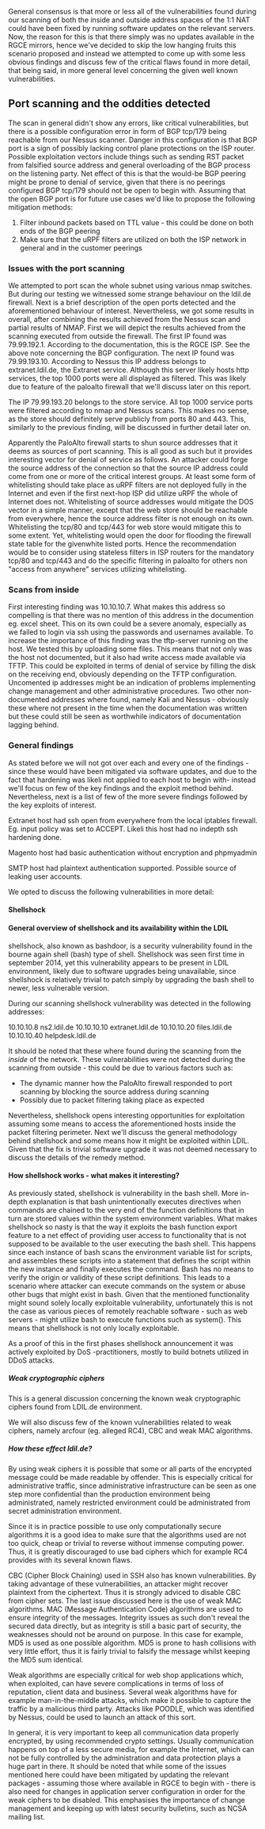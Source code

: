 General consensus is that more or less all of the vulnerabilities found during our scanning of both the inside and outside address spaces of the 1:1 NAT could have been fixed by running software updates on the relevant servers.
Now, the reason for this is that there simply was no updates available in the RGCE mirrors, hence we've decided to skip the low hanging fruits this scenario proposed and instead we attempted to come up with some less obvious findings and discuss few of the critical flaws found in more detail, that being said, in more general level concerning the given well known vulnerabilities.

## Port scanning and the oddities detected

The scan in general didn't show any errors, like critical vulnerabilities, but there is a possible configuration error in form of BGP tcp/179 being reachable from our Nessus scanner. Danger in this configuration is that BGP port is a sign of possibly lacking control plane protections on the ISP router. Possible exploitation vectors include things such as sending RST packet from falsified source address and general overloading of the BGP process on the listening party. Net effect of this is that the would-be BGP peering might be prone to denial of service, given that there is no peerings configured BGP tcp/179 should not be open to begin with. Assuming that the open BGP port is for future use cases we'd like to propose the following mitigation methods:

1) Filter inbound packets based on TTL value - this could be done on both ends of the BGP peering
2) Make sure that the uRPF filters are utilized on both the ISP network in general and in the customer peerings 

### Issues with the port scanning

We attempted to port scan the whole subnet using various nmap switches. But during our testing we witnessed some strange behaviour on the ldil.de firewall. Next is a brief description of the open ports detected and the aforementioned behaviour of interest.
Nevertheless, we got some results in overall, after combining the results achieved from the Nessus scan and partial results of NMAP. First we will depict the results achieved from the scanning executed from outside the firewall.
The first IP found was 79.99.192.1. According to the documentation, this is the RGCE ISP. See the above note concerning the BGP configuration. 
The next IP found was 79.99.193.10. According to Nessus this IP address belongs to extranet.ldil.de, the Extranet service. Although this server likely hosts http services, the top 1000 ports were all displayed as filtered.
This was likely due to feature of the paloalto firewall that we'll discuss later on this report.

The IP 79.99.193.20 belongs to the store service. All top 1000 service ports were filtered according to nmap and Nessus scans. This makes no sense, as the store should definitely serve publicly from ports 80 and 443.
This, similarly to the previous finding, will be discussed in further detail later on.

Apparently the PaloAlto firewall starts to shun source addresses that it deems as sources of port scanning. This is all good as such but it provides interesting vector for denial of service as follows. An attacker could forge the source address of the connection so that the source IP address could come from one or more of the critical interest groups. At least some form of whitelisting should take place as uRPF filters are not deployed fully in the Internet and even if the first next-hop ISP did utilize uRPF the whole of Internet does not. Whitelisting of source addresses would mitigate the DOS vector in a simple manner, except that the web store should be reachable from everywhere, hence the source address filter is not enough on its own. Whitelisting the tcp/80 and tcp/443 for web store would mitigate this to some extent. Yet, whitelisting would open the door for flooding the firewall state table for the givenwhite listed ports. Hence the recommendation would be to consider using stateless filters in ISP routers for the mandatory tcp/80 and tcp/443 and do the specific filtering in paloalto for others non "access from anywhere" services utilizing whitelisting.

### Scans from inside

First interesting finding was 10.10.10.7. What makes this address so compelling is that there was no mention of this address in the documention eg. excel sheet. This on its own could be a severe anomaly, especially as we failed to login via ssh using the passwords and usernames available. To increase the importance of this finding was the tftp-server running on the host. We tested this by uploading some files. This means that not only was the host not documented, but it also had write access made available via TFTP. This could be exploited in terms of denial of service by filling the disk on the receiving end, obviously depending on the TFTP configuration. Uncomented ip addresses might be an indication of problems implementing change management and other administrative procedures. Two other non-documented addresses where found, namely Kali and Nessus - obviously these where not present in the time when the documentation was written but these could still be seen as worthwhile indicators of documentation lagging behind.

### General findings

As stated before we will not got over each and every one of the findings - since these would have been mitigated via software updates, and due to the fact that hardening was likeli not applied to each host to begin with- instead we'll focus on few of the key findings and the exploit method behind. Nevertheless, next is a list of few of the more severe findings followed by the key exploits of interest.

Extranet host had ssh open from everywhere from the local iptables firewall. Eg. input policy was set to ACCEPT.
Likeli this host had no indepth ssh hardening done.

Magento host had basic authentication without encryption and phpmyadmin 

SMTP host had plaintext authentication supported. Possible source of leaking user accounts.

We opted to discuss the following vulnerabilities in more detail:

#### Shellshock

#### General overview of shellshock and its availability within the LDIL

shellshock, also known as bashdoor, is a security vulnerability found in the bourne again shell (bash) type of shell.
Shellshock was seen first time in september 2014, yet this vulnerability appears to be present in LDIL environment, likely due to software upgrades being unavailable, since shellshock is relatively trivial to patch simply by upgrading the bash shell to newer, less vulnerable version.

During our scanning shellshock vulnerability was detected in the following addresses:

10.10.10.8 ns2.ldil.de
10.10.10.10 extranet.ldil.de
10.10.10.20 files.ldil.de
10.10.10.40 helpdesk.ldil.de

It should be noted that these where found during the scanning from the *inside* of the network.
These vulnerabilities were not detected during the scanning from outside - this could be due to various factors such as:

* The dynamic manner how the PaloAlto firewall responded to port scanning by blocking the source address during scanning
* Possibly due to packet filtering taking place as expected

Nevertheless, shellshock opens interesting opportunities for exploitation assuming some means to access the aforementioned hosts inside the packet filtering perimeter. 
Next we'll discuss the general methodology behind shellshock and some means how it might be exploited within LDIL.
Given that the fix is trivial software upgrade it was not deemed necessary to discuss the details of the remedy method.

#### How shellshock works - what makes it interesting?

As previously stated, shellshock is vulnerability in the bash shell. More in-depth explanation is that bash unintentionally executes directives when commands are chained to the very end of the function definitions that in turn are stored values within the system environment variables.
What makes shellshock so nasty is that the way it exploits the bash function export feature to a net effect of providing user access to functionality that is not supposed to be available to the user executing the bash shell.
This happens since each instance of bash scans the environment variable list for scripts, and assembles these scripts into a statement that defines the script within the new instance and finally executes the command. Bash has no means to verify the origin or validity of these script definitions. This leads to a scenario where attacker can execute commands on the system or abuse other bugs that might exist in bash.
Given that the mentioned functionality might sound solely locally exploitable vulnerability, unfortunately this is not the case as various pieces of remotely reachable software - such as web servers - might utilize bash to execute functions such as system(). This means that shellshock is not only locally exploitable.

As a proof of this in the first phases shellshock announcement it was actively exploited by DoS -practitioners, mostly to build botnets utilized in DDoS attacks.

##### Weak cryptographic ciphers

This is a general discussion concerning the known weak cryptographic ciphers found from LDIL.de environment.

We will also discuss few of the known vulnerabilities related to weak ciphers, namely arcfour (eg. alleged RC4), CBC and weak MAC algorithms. 

##### How these effect ldil.de?

By using weak ciphers it is possible that some or all parts of the encrypted message could be made readable by offender. This is especially critical for administrative traffic, since administrative infrastructure can be seen as one step more confidential than the production environment being administrated, namely restricted environment could be administrated from secret administration environment.           

Since it is in practice possible to use only computationally secure algorithms it is a good idea to make sure that the algorithms used are not too quick, cheap or trivial to reverse without immense computing power. Thus, it is greatly discouraged to use bad ciphers which for example RC4 provides with its several known flaws.

CBC (Cipher Block Chaining) used in SSH also has known vulnerabilities. By taking advantage of these vulnerabilities, an attacker might recover plaintext from the ciphertext. Thus it is strongly adviced to disable CBC from cipher sets. The last issue discussed here is the use of weak MAC algorithms. MAC (Message Authentication Code) algorithms are used to ensure integrity of the messages. Integrity issues as such don't reveal the secured data directly, but as integrity is still a basic part of security, the weaknesses should not be around on purpose. In this case for example, MD5 is used as one possible algorithm. MD5 is prone to hash collisions with very little effort, thus it is fairly trivial to falsify the message whilst keeping the MD5 sum identical.
 
Weak algorithms are especially critical for web shop applications which, when exploited, can have severe complications in terms of loss of reputation, client data and business. Several weak algorithms have for example man-in-the-middle attacks, which make it possible to capture the traffic by a malicious third party. Attacks like POODLE, which was identified by Nessus, could be used to launch an attack of this sort.

In general, it is very important to keep all communication data properly encrypted, by using recommended crypto settings. Usually communication happens on top of a less secure media, for example the Internet, which can not be fully controlled by the administration and data protection plays a huge part in there. It should be noted that while some of the issues mentioned here could have been mitigated by updating the relevant packages - assuming those where available in RGCE to begin with - there is also need for changes in application server configuration in order for the weak ciphers to be disabled. This emphasises the importance of change management and keeping up with latest security bulletins, such as NCSA mailing list.


